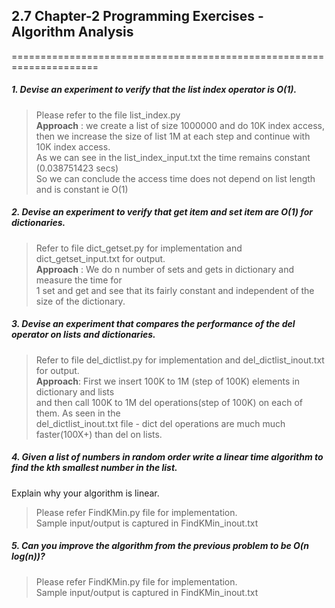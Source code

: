 ## 2.7 Chapter-2 Programming Exercises - Algorithm Analysis
=====================================================================

##### 1. Devise an experiment to verify that the list index operator is O(1).
> Please refer to the file list_index.py  
> **Approach** : we create a list of size 1000000 and do 10K index access,  
> then we increase the size of list 1M at each step and continue with 10K index access.  
> As we can see in the list_index_input.txt the time remains constant (0.038751423 secs)  
> So we can conclude the access time does not depend on list length and is constant ie O(1)  

##### 2. Devise an experiment to verify that get item and set item are O(1) for dictionaries.
> Refer to file dict_getset.py for implementation and dict_getset_input.txt for output.  
> **Approach** : We do n number of sets and gets in dictionary and measure the time for  
> 1 set and get and see that its fairly constant and independent of the size of the dictionary.

##### 3. Devise an experiment that compares the performance of the del operator on lists and dictionaries.
> Refer to file del_dictlist.py for implementation and del_dictlist_inout.txt for output.  
> **Approach**: First we insert 100K to 1M (step of 100K) elements in dictionary and lists  
> and then call 100K to 1M del operations(step of 100K)  on each of them. As seen in the  
> del_dictlist_inout.txt file - dict del operations are much much faster(100X+) than del on lists.

##### 4. Given a list of numbers in random order write a linear time algorithm to find the kth smallest number in the list.  
Explain why your algorithm is linear.
> Please refer FindKMin.py file for implementation.  
> Sample input/output is captured in FindKMin_inout.txt  

##### 5. Can you improve the algorithm from the previous problem to be O(n log(n))?
> Please refer FindKMin.py file for implementation.  
> Sample input/output is captured in FindKMin_inout.txt  
